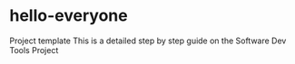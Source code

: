 # hello-everyone
Project template
This is a detailed step by step guide on the Software Dev Tools Project 
